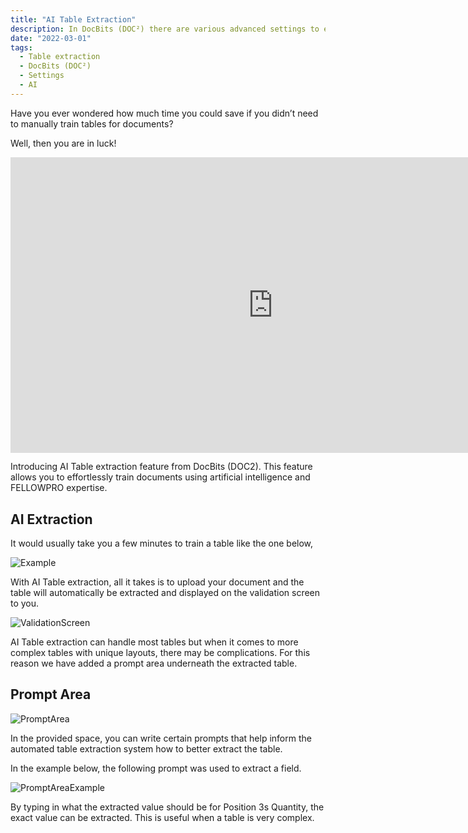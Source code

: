```yaml
---
title: "AI Table Extraction"
description: In DocBits (DOC²) there are various advanced settings to extract a table. On this page you will find a few examples of different table characteristics.
date: "2022-03-01"
tags:
  - Table extraction
  - DocBits (DOC²)
  - Settings
  - AI
---
```


Have you ever wondered how much time you could save if you didn’t need to manually train tables for documents?

Well, then you are in luck!

<div class="video-container">
<iframe width="840" height="472.5" src="https://www.youtube.com/embed/watch?v=GX0Sjvq9ruA" frameborder="0" allow="accelerometer; autoplay; clipboard-write; encrypted-media; gyroscope; picture-in-picture" allowfullscreen></iframe>
</div>

Introducing AI Table extraction feature from DocBits (DOC2). This feature allows you to effortlessly train documents using artificial intelligence and FELLOWPRO expertise.

## AI Extraction

It would usually take you a few minutes to train a table like the one below,

![Example](/_images/docbits/Table-Extraction/10-AI/image_1_example.png)

With AI Table extraction, all it takes is to upload your document and the table will automatically be extracted and displayed on the validation screen to you.

![ValidationScreen](/_images/docbits/Table-Extraction/10-AI/image_2_validation_screen.png)

AI Table extraction can handle most tables but when it comes to more complex tables with unique layouts, there may be complications. For this reason we have added a prompt area underneath the extracted table.

## Prompt Area

![PromptArea](/_images/docbits/Table-Extraction/10-AI/image_3_prompt_area.png)

In the provided space, you can write certain prompts that help inform the automated table extraction system how to better extract the table.

In the example below, the following prompt was used to extract a field.

![PromptAreaExample](/_images/docbits/Table-Extraction/10-AI/image_4_prompt_area_example.png)

By typing in what the extracted value should be for Position 3s Quantity, the exact value can be extracted. This is useful when a table is very complex.